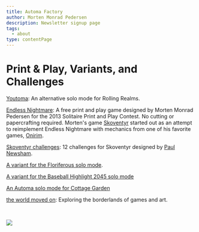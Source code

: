 ```yaml
---
title: Automa Factory
author: Morten Monrad Pedersen
description: Newsletter signup page
tags:
  - about
type: contentPage
---
```


# Print & Play, Variants, and Challenges

[Youtoma](https://automafactory.com/rr-youtoma/): An alternative solo mode for Rolling Realms.

[Endless Nightmare](https://boardgamegeek.com/boardgame/148450/endless-nightmare): A free print and play game designed by Morten Monrad Pedersen for the 2013 Solitaire Print and Play Contest. No cutting or papercrafting required. Morten's game [Skoventyr](https://boardgamegeek.com/boardgame/366322/skoventyr) started out as an attempt to reimplement Endless Nightmare with mechanics from one of his favorite games, [Onirim](https://boardgamegeek.com/boardgame/156336/onirim-second-edition).

[Skoventyr challenges](https://boardgamegeek.com/thread/3218395/skoventyr-challenge-january-2024-base-game): 12 challenges for Skoventyr designed by [Paul Newsham](https://boardgamegeek.com/user/Newsh).

[A variant for the Floriferous solo mode](https://boardgamegeek.com/thread/2811510/a-simple-variant-for-making-the-solo-mode-more-lik).

[A variant for the Baseball Highlight 2045 solo mode](https://boardgamegeek.com/blog/2414/blogpost/51982/baseball-highlights-2045-a-simple-variant-for-uppi)

[An Automa solo mode for Cottage Garden](https://boardgamegeek.com/filepage/139237/cottage-garden-automa-an-unofficial-bot-for-cottag)

[the world moved on](https://boardgamegeek.com/blog/2414/blogpost/44852/exploring-the-borderlands-of-games-and-art-or-am-i): Exploring the borderlands of games and art.

<br/>

![](images/afLogo.png)